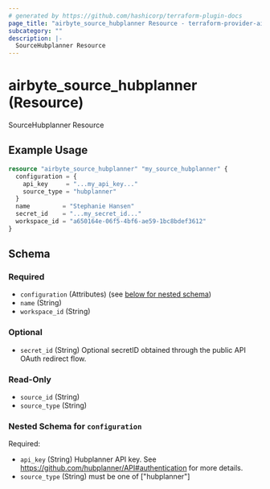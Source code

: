 ```yaml
---
# generated by https://github.com/hashicorp/terraform-plugin-docs
page_title: "airbyte_source_hubplanner Resource - terraform-provider-airbyte"
subcategory: ""
description: |-
  SourceHubplanner Resource
---
```


# airbyte_source_hubplanner (Resource)

SourceHubplanner Resource

## Example Usage

```terraform
resource "airbyte_source_hubplanner" "my_source_hubplanner" {
  configuration = {
    api_key     = "...my_api_key..."
    source_type = "hubplanner"
  }
  name         = "Stephanie Hansen"
  secret_id    = "...my_secret_id..."
  workspace_id = "a650164e-06f5-4bf6-ae59-1bc8bdef3612"
}
```

<!-- schema generated by tfplugindocs -->
## Schema

### Required

- `configuration` (Attributes) (see [below for nested schema](#nestedatt--configuration))
- `name` (String)
- `workspace_id` (String)

### Optional

- `secret_id` (String) Optional secretID obtained through the public API OAuth redirect flow.

### Read-Only

- `source_id` (String)
- `source_type` (String)

<a id="nestedatt--configuration"></a>
### Nested Schema for `configuration`

Required:

- `api_key` (String) Hubplanner API key. See https://github.com/hubplanner/API#authentication for more details.
- `source_type` (String) must be one of ["hubplanner"]


